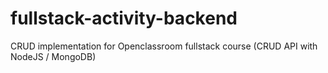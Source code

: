 # fullstack-activity-backend
CRUD implementation for Openclassroom fullstack course (CRUD API with NodeJS / MongoDB)
